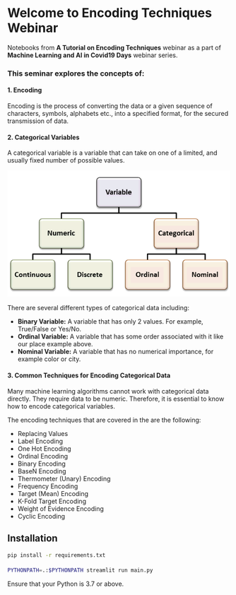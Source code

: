 # Welcome to Encoding Techniques Webinar

Notebooks from **A Tutorial on Encoding Techniques** webinar as a part of **Machine Learning and AI in Covid19 Days** webinar series.

### This seminar explores the concepts of:

#### 1. Encoding

Encoding is the process of converting the data or a given sequence of characters, symbols, alphabets etc., into a specified format, for the secured transmission of data. 

#### 2. Categorical Variables

A categorical variable is a variable that can take on one of a limited, and usually fixed number of possible values.

![title](images/nom-ord.png)

There are several different types of categorical data including:

- **Binary Variable:** A variable that has only 2 values. For example, True/False or Yes/No.
- **Ordinal Variable:** A variable that has some order associated with it like our place example above.
- **Nominal Variable:** A variable that has no numerical importance, for example color or city.

#### 3. Common Techniques for Encoding Categorical Data

Many machine learning algorithms cannot work with categorical data directly. They require data to be numeric. Therefore, it is essential to know how to encode categorical variables.

The encoding techniques that are covered in the are the following:

- Replacing Values
- Label Encoding
- One Hot Encoding
- Ordinal Encoding
- Binary Encoding
- BaseN Encoding
- Thermometer (Unary) Encoding
- Frequency Encoding
- Target (Mean) Encoding
- K-Fold Target Encoding
- Weight of Evidence Encoding
- Cyclic Encoding

## Installation

```bash
pip install -r requirements.txt

PYTHONPATH=.:$PYTHONPATH streamlit run main.py
```

Ensure that your Python is 3.7 or  above.